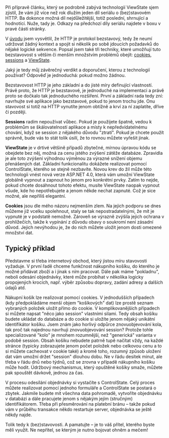 <!-- dcterms:identifier = aspnetcz#234 -->
<!-- dcterms:title = Stavové HTTP: Shrnutí a dokončení -->
<!-- dcterms:abstract = Při přípravě článku, který se podrobně zabývá technologií ViewState sjem zjistil, že vám již více než rok dlužím jeden díl seriálu o (bez)stavovém HTTP. Ba dokonce možná díl nejdůležitější, totiž poslední, shrnující a hodnotící. Nuže, tady je. -->
<!-- np9:categoryId = 1 -->
<!-- x4w:category = Tipy, triky -->
<!-- np9:authorId = 1 -->
<!-- np9:authorEmail = michal.valasek@altairis.cz -->
<!-- dcterms:creator = Michal Altair Valášek -->
<!-- np9:serialId = 4 -->
<!-- x4w:serial = Stavové HTTP -->
<!-- dcterms:created = 2009-06-23T00:01:08.363+02:00 -->
<!-- dcterms:dateAccepted = 2009-06-23T00:01:08.363+02:00 -->

Při přípravě článku, který se podrobně zabývá technologií ViewState sjem zjistil, že vám již více než rok dlužím jeden díl seriálu o (bez)stavovém HTTP. Ba dokonce možná díl nejdůležitější, totiž poslední, shrnující a hodnotící. Nuže, tady je. Odkazy na předchozí díly seriálu najdete v boxu v pravé části stránky.

V [úvodu](http://www.aspnet.cz/Articles/190-stavove-http-jak-funguji-cookies-session-a-viewstate-a-proc-je-nepouzivat.aspx) jsem vysvětlil, že HTTP je protokol bezstavový, tedy že neumí udržovat žádný kontext a spojit si několik po sobě jdoucích požadavků do nějaké logické sekvence. Popsal jsem také tři techniky, které umožňují tuto bezstavovost s větším či menším množstvím problémů obejít: [cookies](http://www.aspnet.cz/Articles/191-stavove-http-cookies.aspx), [sessions](http://www.aspnet.cz/Articles/193-stavove-http-sessions.aspx) a [ViewState](http://www.aspnet.cz/Articles/192-stavove-http-viewstate.aspx).

Jaký je tedy můj závěrečný verdikt a doporučení, kterou z technologií používat? Odpověď je jednoduchá: pokud možno žádnou.

Bezstavovost HTTP je jeho základní a do jisté míry definující vlastností. Právě proto, že HTTP je bezstavové, je jednoduché na implementaci a právě proto se dočkalo tak jednoduchého rozšíření. První a základní rada tedy zní: navrhujte své aplikace jako bezstavové, pokud to jenom trochu jde. Onu stavovost si totiž na HTTP vynutíte jenom obtížně a krví za ní zaplatíte, dříve či později.

**Sessions** radím nepoužívat vůbec. Pokud je použijete špatně, vedou k problémům se škálovatelností aplikace a místy k nepředvídatelnému chování, když se session z nějakého důvodu "ztratí". Pokud je chcete použít správně, bude vás to stát tolik úsilí, že to rovnou můžete vyřešit jinak.

**ViewState** je v drtivé většině případů zbytečné, mírnou úpravou kódu se obejdete bez něj, možná za cenu jstého zvýšení zátěže databáze. Zpravidla je ale toto zvýšení výhodnou výměnou za výrazné snížení objemu přenášených dat. Základní funkcionalitu dokážete realizovat pomocí ControlState, kterého se stejně nezbavíte. Novou krev do žil může této technologii vnést nová verze ASP.NET 4.0, která vám umožní ViewState globálně vypnout a zapnout ho jenom pro konkrétní prvky. Zatím to nejde, pokud chcete dosáhnout tohoto efektu, musíte ViewState naopak vypnout všude, kde ho nepotřebujete a jenom někde nechat zapnuté. Což je sice možné, ale nepříliš elegantní.

**Cookies** jsou dle mého názoru nejmenším zlem. Na jejich podporu se dnes můžeme již vcelku spolehnout, staly se tak nepostradatelnými, že mít je vypnuté je v podstatě nemožné. Zároveň se výrazně zvýšila jejich ochrana v prohlížečích, takže k vypínání z důvodu obavy o soukromí není zásadní důvod. Jejich nevýhodou je, že do nich můžete uložit jenom dosti omezené množství dat.

## Typický příklad

Představme si třeba internetový obchod, který jistou míru stavovosti vyžaduje. V první řadě chceme funkčnost nákupního košíku, do kterého je možné přidávat zboží a i jinak s ním pracovat. Dále pak máme "pokladnu", neboli odesání objednávky, které může probíhat v několika logicky propojených krocích, např. výběr způsobu dopravy, zadání adresy a dalších údajů atd.

Nákupní košík lze realizovat pomocí cookies. V jednodušších případech (kdy předpokládáme menší objem "košíkových" dat) lze prostě seznam vybraných položek uložit přímo do cookie. V komplikovanějších případech si můžete napsat "něco jako session" vlastními silami. Tedy obsah košíku budete ukládat do databáze a do cookie si uložíte jenom nějaký unikátní identifikátor košíku. Jsem znám jako horlivý odpůrce znovuobjevování kola, tak proč tak najednou navrhuji znovuobjevování session? Protože tohle specializované "kolo" je mnohem rozumnější, než "generická" varianta v podobě session. Obsah košíku nebudete patrně tupě načítat vždy, na každé stránce (typicky zobrazujete jenom počet položek nebo celkovou cenu a to si můžete cacheovat v cookie také) a kromě toho, rozumný způsob uložení dat vám umožní držet "session" dlouhou dobu. Ne v řádu desítek minut, ale třeba v řádu dnů nebo týdnů, což se zrovna v případě nákupního košíku může hodit. Údržbový mechanismus, který opuštěné košíky smaže, můžete pak spouštět dávkově, jednou za čas.

V procesu odesílání objednávky si vystačíte s ControlState. Celý proces můžete realizovat pomocí jednoho formuláře a ControlState se postará o zbytek. Jakmile budete mít všechna data pohromadě, vytvoříte objednávku v databázi a dále pracujete jenom s nějakým jejím (stručným) identifikátorem. Třeba při přesměrování na platební bránu – takže pokud vám v průběhu transakce někdo restartuje server, objednávka se ještě někdy najde.

Tolik tedy k (bez)stavovosti. A pamatujte – je to váš přítel, kterého byste měli využít. Ne nepřítel, se kterým je nutno bojovat ohněm a mečem!